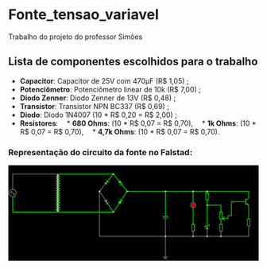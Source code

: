 # Fonte_tensao_variavel

Trabalho do projeto do professor Simões

## Lista de componentes escolhidos para o trabalho
* **Capacitor**: Capacitor de 25V com 470μF (R$ 1,05) ;
* **Potenciômetro**: Potenciômetro linear de 10k (R$ 7,00) ;
* **Diodo Zenner**: Diodo Zenner de 13V (R$ 0,48) ;
* **Transistor**: Transistor NPN BC337 (R$ 0,69) ;
* **Diodo**: Diodo 1N4007 (10 * R$ 0,20 = R$ 2,00) ;
* **Resistores**:
&emsp;* **680 Ohms**: (10 * R$ 0,07 = R$ 0,70),
&emsp;* **1k Ohms**: (10 * R$ 0,07 = R$ 0,70),
&emsp;* **4,7k Ohms**: (10 * R$ 0,07 = R$ 0,70).

### Representação do circuito da fonte no Falstad:
<img src="./imagens_simulação/image.png">
